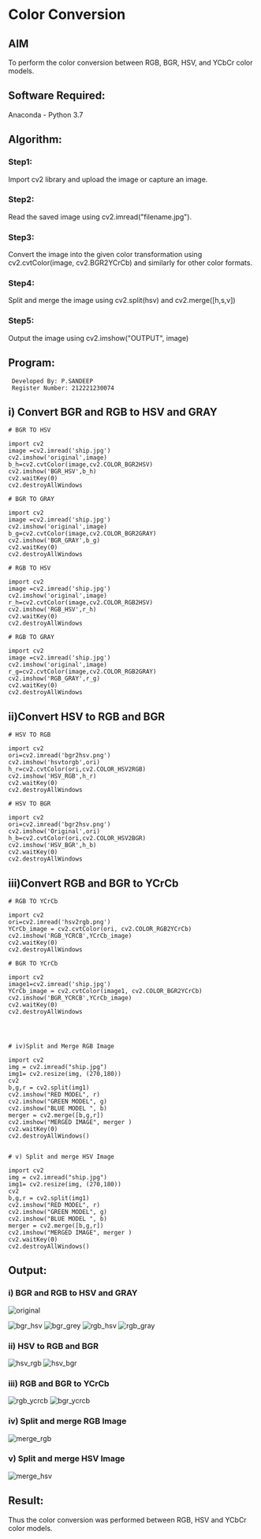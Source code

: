 # Color Conversion
## AIM
To perform the color conversion between RGB, BGR, HSV, and YCbCr color models.

## Software Required:
Anaconda - Python 3.7
## Algorithm:
### Step1:
Import cv2 library and upload the image or capture an image.
### Step2:
Read the saved image using cv2.imread("filename.jpg").

### Step3:
Convert the image into the given color transformation using cv2.cvtColor(image, cv2.BGR2YCrCb) and similarly for other color formats.

### Step4:
Split and merge the image using cv2.split(hsv) and cv2.merge([h,s,v])

### Step5: 
Output the image using cv2.imshow("OUTPUT", image)

## Program:
~~~
 Developed By: P.SANDEEP
 Register Number: 212221230074
~~~
## i) Convert BGR and RGB to HSV and GRAY
```
# BGR TO HSV

import cv2
image =cv2.imread('ship.jpg')
cv2.imshow('original',image)
b_h=cv2.cvtColor(image,cv2.COLOR_BGR2HSV)
cv2.imshow('BGR_HSV',b_h)
cv2.waitKey(0)
cv2.destroyAllWindows

# BGR TO GRAY

import cv2
image =cv2.imread('ship.jpg')
cv2.imshow('original',image)
b_g=cv2.cvtColor(image,cv2.COLOR_BGR2GRAY)
cv2.imshow('BGR_GRAY',b_g)
cv2.waitKey(0)
cv2.destroyAllWindows

# RGB TO HSV

import cv2
image =cv2.imread('ship.jpg')
cv2.imshow('original',image)
r_h=cv2.cvtColor(image,cv2.COLOR_RGB2HSV)
cv2.imshow('RGB_HSV',r_h)
cv2.waitKey(0)
cv2.destroyAllWindows

# RGB TO GRAY

import cv2
image =cv2.imread('ship.jpg')
cv2.imshow('original',image)
r_g=cv2.cvtColor(image,cv2.COLOR_RGB2GRAY)
cv2.imshow('RGB_GRAY',r_g)
cv2.waitKey(0)
cv2.destroyAllWindows

```



## ii)Convert HSV to RGB and BGR
```
# HSV TO RGB

import cv2
ori=cv2.imread('bgr2hsv.png')
cv2.imshow('hsvtorgb',ori)
h_r=cv2.cvtColor(ori,cv2.COLOR_HSV2RGB)
cv2.imshow('HSV_RGB',h_r)
cv2.waitKey(0)
cv2.destroyAllWindows

# HSV TO BGR

import cv2
ori=cv2.imread('bgr2hsv.png')
cv2.imshow('Original',ori)
h_b=cv2.cvtColor(ori,cv2.COLOR_HSV2BGR)
cv2.imshow('HSV_BGR',h_b)
cv2.waitKey(0)
cv2.destroyAllWindows

```


## iii)Convert RGB and BGR to YCrCb
```
# RGB TO YCrCb

import cv2
ori=cv2.imread('hsv2rgb.png')
YCrCb_image = cv2.cvtColor(ori, cv2.COLOR_RGB2YCrCb)
cv2.imshow('RGB_YCRCB',YCrCb_image)
cv2.waitKey(0)
cv2.destroyAllWindows

# BGR TO YCrCb

import cv2
image1=cv2.imread('ship.jpg')
YCrCb_image = cv2.cvtColor(image1, cv2.COLOR_BGR2YCrCb)
cv2.imshow('BGR_YCRCB',YCrCb_image)
cv2.waitKey(0)
cv2.destroyAllWindows




# iv)Split and Merge RGB Image

import cv2
img = cv2.imread("ship.jpg")
img1= cv2.resize(img, (270,180))
cv2
b,g,r = cv2.split(img1)
cv2.imshow("RED MODEL", r)
cv2.imshow("GREEN MODEL", g)
cv2.imshow("BLUE MODEL ", b)
merger = cv2.merge([b,g,r])
cv2.imshow("MERGED IMAGE", merger )
cv2.waitKey(0)
cv2.destroyAllWindows()


# v) Split and merge HSV Image

import cv2
img = cv2.imread("ship.jpg")
img1= cv2.resize(img, (270,180))
cv2
b,g,r = cv2.split(img1)
cv2.imshow("RED MODEL", r)
cv2.imshow("GREEN MODEL", g)
cv2.imshow("BLUE MODEL ", b)
merger = cv2.merge([b,g,r])
cv2.imshow("MERGED IMAGE", merger )
cv2.waitKey(0)
cv2.destroyAllWindows()
```

## Output:
### i) BGR and RGB to HSV and GRAY
![original](original.png)

![bgr_hsv](bgr_hsv.png)
![bgr_grey](bgr_grey.png)
![rgb_hsv](rgb_hsv.png)
![rgb_gray](rgb_gray.png)

### ii) HSV to RGB and BGR
![hsv_rgb](hsv_rgb.png)
![hsv_bgr](hsv_bgr.png)

### iii) RGB and BGR to YCrCb
![rgb_ycrcb](rgb_ycrcb.png)
![bgr_ycrcb](bgr_ycrcb.png)
### iv) Split and merge RGB Image
![merge_rgb](merge_rgb.png)

### v) Split and merge HSV Image
![merge_hsv](hsv_merge.png)


## Result:
Thus the color conversion was performed between RGB, HSV and YCbCr color models.
